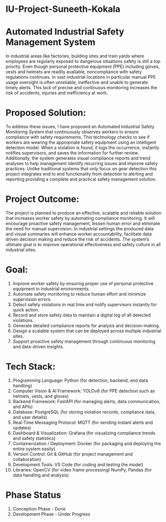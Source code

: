 # IU-Project-Suneeth-Kokala

# Automated Industrial Safety Management System
In industrial areas like factories, building sites and train yards where employees are regularly exposed to dangerous situations safety is still a top priority. Even though personal protective equipment (PPE) including gloves, vests and helmets are readily available, noncompliance with safety regulations continues. In vast industrial locations in particular manual PPE usage oversight is often unreliable, ineffective and unable to generate timely alerts. This lack of precise and continuous monitoring increases the risk of accidents, injuries and inefficiency at work.
# Proposed Solution:
To address these issues, I have proposed an Automated Industrial Safety Monitoring System that continuously observes workers to ensure compliance with safety requirements. This technology checks to see if workers are wearing the appropriate safety equipment using an intelligent detection model. When a violation is found, it logs the occurrence, instantly notifies supervisors, and saves the information for further review.  Additionally, the system generates visual compliance reports and trend analyses to help management identify recurring issues and improve safety practices. Unlike traditional systems that only focus on gear detection this project integrates end to end functionality from detection to alerting and reporting providing a complete and practical safety management solution.
# Project Outcome:
The project is planned to produce an effective, scalable and reliable solution that increases worker safety by automating compliance monitoring. It will encourage proactive safety management, lessen human error and eliminate the need for manual supervision.  In industrial settings the produced data and visual summaries will enhance worker accountability, facilitate data driven decision making  and reduce the risk of accidents. The system’s ultimate goal is to improve operational effectiveness and safety culture in all industrial sites.

# Goal:
1. Improve worker safety by ensuring proper use of personal protective equipment in industrial environments.
2. Automate safety monitoring to reduce human effort and minimize supervision errors.
3. Detect safety violations in real time and notify supervisors instantly for quick action.
4. Record and store safety data to maintain a digital log of all detected violations.
5. Generate detailed compliance reports for analysis and decision-making.
6. Design a scalable system that can be deployed across multiple industrial sites.
7. Support proactive safety management through continuous monitoring and data-driven insights.

# Tech Stack:
1. Programming Language:
Python (for detection, backend, and data handling)
2. Computer Vision & AI Framework:
YOLOv8 (for PPE detection such as helmets, vests, and gloves)
3. Backend Framework:
FastAPI (for managing alerts, data communication, and APIs)
4. Database:
PostgreSQL (for storing violation records, compliance data, and user details)
5. Real-Time Messaging Protocol:
MQTT (for sending instant alerts and updates)
6. Dashboard & Visualization:
Grafana (for visualizing compliance trends and safety statistics)
7. Containerization / Deployment:
Docker (for packaging and deploying the entire system easily)
8. Version Control:
Git & GitHub (for project management and collaboration)
9. Development Tools:
VS Code (for coding and testing the model)
10. Libraries:
OpenCV (for video frame processing)
NumPy, Pandas (for data handling and analysis)

# Phase Status
1. Conception Phase - Done
2. Development Phase - Under Progress
